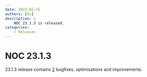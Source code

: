 ```yaml
---
date: 2023-05-15
authors: [dv]
description: >
    NOC 23.1.3 is released.
categories:
    - Releases
---
```


# NOC 23.1.3

23.1.3 release contains [2](https://code.getnoc.com/noc/noc/merge_requests?scope=all&state=merged&milestone_title=23.1.3) bugfixes, optimisations and improvements.
